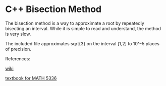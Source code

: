 # C++ Bisection Method

The bisection method is a way to approximate a root by repeatedly bisecting an interval. While it is simple to read and understand, the method is very slow. 

The included file approximates sqrt{3} on the interval [1,2] to 10^-5 places of precision. 

References:

[wiki](https://en.wikipedia.org/wiki/Bisection_method)

[textbook for MATH 5336](https://www.amazon.com/Practical-Analysis-Variable-Undergraduate-Mathematics/dp/0387954848)
